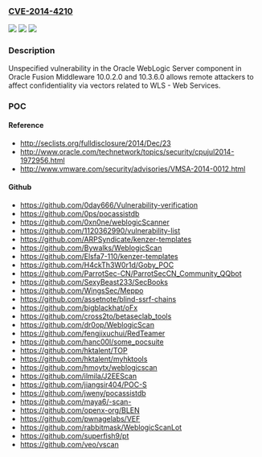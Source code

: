 ### [CVE-2014-4210](https://cve.mitre.org/cgi-bin/cvename.cgi?name=CVE-2014-4210)
![](https://img.shields.io/static/v1?label=Product&message=n%2Fa&color=blue)
![](https://img.shields.io/static/v1?label=Version&message=n%2Fa&color=blue)
![](https://img.shields.io/static/v1?label=Vulnerability&message=n%2Fa&color=brighgreen)

### Description

Unspecified vulnerability in the Oracle WebLogic Server component in Oracle Fusion Middleware 10.0.2.0 and 10.3.6.0 allows remote attackers to affect confidentiality via vectors related to WLS - Web Services.

### POC

#### Reference
- http://seclists.org/fulldisclosure/2014/Dec/23
- http://www.oracle.com/technetwork/topics/security/cpujul2014-1972956.html
- http://www.vmware.com/security/advisories/VMSA-2014-0012.html

#### Github
- https://github.com/0day666/Vulnerability-verification
- https://github.com/0ps/pocassistdb
- https://github.com/0xn0ne/weblogicScanner
- https://github.com/1120362990/vulnerability-list
- https://github.com/ARPSyndicate/kenzer-templates
- https://github.com/Bywalks/WeblogicScan
- https://github.com/Elsfa7-110/kenzer-templates
- https://github.com/H4ckTh3W0r1d/Goby_POC
- https://github.com/ParrotSec-CN/ParrotSecCN_Community_QQbot
- https://github.com/SexyBeast233/SecBooks
- https://github.com/WingsSec/Meppo
- https://github.com/assetnote/blind-ssrf-chains
- https://github.com/bigblackhat/oFx
- https://github.com/cross2to/betaseclab_tools
- https://github.com/dr0op/WeblogicScan
- https://github.com/fengjixuchui/RedTeamer
- https://github.com/hanc00l/some_pocsuite
- https://github.com/hktalent/TOP
- https://github.com/hktalent/myhktools
- https://github.com/hmoytx/weblogicscan
- https://github.com/ilmila/J2EEScan
- https://github.com/jiangsir404/POC-S
- https://github.com/jweny/pocassistdb
- https://github.com/maya6/-scan-
- https://github.com/openx-org/BLEN
- https://github.com/pwnagelabs/VEF
- https://github.com/rabbitmask/WeblogicScanLot
- https://github.com/superfish9/pt
- https://github.com/veo/vscan

